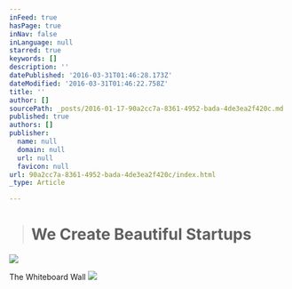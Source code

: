 ```yaml
---
inFeed: true
hasPage: true
inNav: false
inLanguage: null
starred: true
keywords: []
description: ''
datePublished: '2016-03-31T01:46:28.173Z'
dateModified: '2016-03-31T01:46:22.758Z'
title: ''
author: []
sourcePath: _posts/2016-01-17-90a2cc7a-8361-4952-bada-4de3ea2f420c.md
published: true
authors: []
publisher:
  name: null
  domain: null
  url: null
  favicon: null
url: 90a2cc7a-8361-4952-bada-4de3ea2f420c/index.html
_type: Article

---
```

> # We Create Beautiful Startups

![](https://s3-us-west-2.amazonaws.com/the-grid-img/p/9402709b58bd85918122921ac504db5528d33cf9.jpg)

The Whiteboard Wall
![](https://the-grid-user-content.s3-us-west-2.amazonaws.com/c6e83a44-ca12-46e5-aab2-e9718745f821.jpg)
